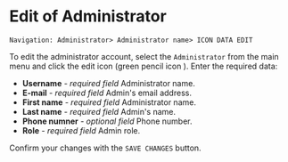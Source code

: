 # Edit of Administrator

```text
Navigation: Administrator> Administrator name> ICON DATA EDIT
```

To edit the administrator account, select the `Administrator` from the main menu and click the edit icon \(green pencil icon \). Enter the required data:

* **Username** _- required field_ Administrator name.
* **E-mail** _- required field_ Admin's email address.
* **First name** _- required field_ Administrator name.
* **Last name** _- required field_ Admin's name.
* **Phone numner** _- optional field_ Phone number.
* **Role** _- required field_ Admin role.

Confirm your changes with the `SAVE CHANGES` button.

